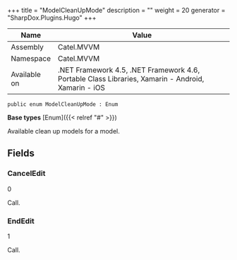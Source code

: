

+++
title = "ModelCleanUpMode" 
description = ""
weight = 20
generator = "SharpDox.Plugins.Hugo"
+++

Name|Value
---|---
Assembly|Catel.MVVM
Namespace|Catel.MVVM
Available on|.NET Framework 4.5, .NET Framework 4.6, Portable Class Libraries, Xamarin - Android, Xamarin - iOS

```
public enum ModelCleanUpMode : Enum
```

**Base types**
[Enum]({{&lt; relref "#" &gt;}})

Available clean up models for a model.

## Fields

### CancelEdit

0

Call.

### EndEdit

1

Call.


